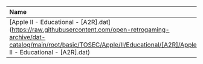 |Name|Size|
|:---|---:|
|[Apple II - Educational - [A2R].dat](https://raw.githubusercontent.com/open-retrogaming-archive/dat-catalog/main/root/basic/TOSEC/Apple/II/Educational/[A2R]/Apple II - Educational - [A2R].dat)|471288|
